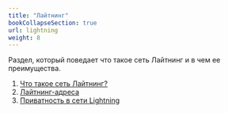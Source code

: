 ```yaml
---
title: "Лайтнинг"
bookCollapseSection: true
url: lightning
weight: 8
---
```


Раздел, который поведает что такое сеть Лайтнинг и в чем ее преимущества.

1. [Что такое сеть Лайтнинг?](/chto-takoe-laitning)
2. [Лайтнинг-адреса](/lajtning-adresa)
3. [Приватность в сети Lightning](/privatnost-v-lajtning)